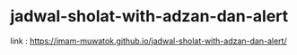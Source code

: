 # jadwal-sholat-with-adzan-dan-alert

link : https://imam-muwatok.github.io/jadwal-sholat-with-adzan-dan-alert/
